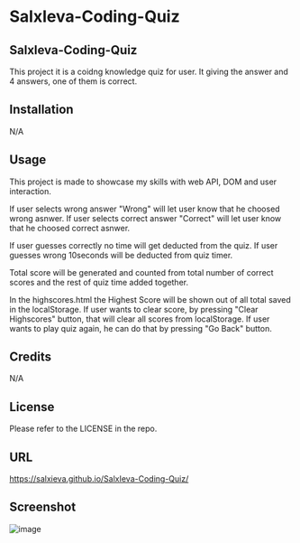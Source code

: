 # SalxIeva-Coding-Quiz

## SalxIeva-Coding-Quiz

This project it is a coidng knowledge quiz for user. It giving the answer and 4 answers, one of them is correct. 

## Installation

N/A

## Usage

This project is made to showcase my skills with web API, DOM and user interaction.

If user selects wrong answer "Wrong" will let user know that he choosed wrong asnwer.
If user selects correct answer "Correct" will let user know that he choosed correct asnwer.

If user guesses correctly no time will get deducted from the quiz.
If user guesses wrong 10seconds will be deducted from quiz timer.

Total score will be generated and counted from total number of correct scores and the rest of quiz time added together.

In the highscores.html the Highest Score will be shown out of all total saved in the localStorage.
If user wants to clear score, by pressing "Clear Highscores" button, that will clear all scores from localStorage.
If user wants to play quiz again, he can do that by pressing "Go Back" button.

## Credits

N/A

## License

Please refer to the LICENSE in the repo.

## URL

https://salxieva.github.io/SalxIeva-Coding-Quiz/

## Screenshot

![image](https://github.com/SalxIeva/SalxIeva-Coding-Quiz/assets/133906072/52f06340-9aeb-461c-b529-eb83c5d9a2f1)
